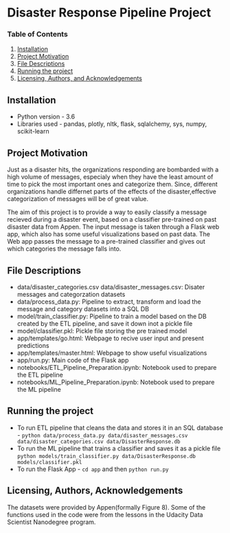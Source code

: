 # Disaster Response Pipeline Project

### Table of Contents

1. [Installation](#installation)
2. [Project Motivation](#motivation)
3. [File Descriptions](#files)
4. [Running the project](#Running_the_project)
5. [Licensing, Authors, and Acknowledgements](#licensing)

## Installation <a name="installation"></a>

+ Python version - 3.6
+ Libraries used - pandas, plotly, nltk, flask, sqlalchemy, sys, numpy, scikit-learn

## Project Motivation<a name="motivation"></a>

Just as a disaster hits, the organizations responding are bombarded with a high volume of messages, especialy when they have the least amount of time to pick the most important ones and categorize them. Since, different organizations handle differnet parts of the effects of the disaster,effective categorization of messages will be of great value.

The aim of this project is to provide a way to easily classify a message recieved during a disaster event, based on a classifier pre-trained on past disaster data from Appen. The input message is taken through a Flask web app, which also has some useful visualizations based on past data. The Web app passes the message to a pre-trained classifier and gives out which categories the message falls into.


## File Descriptions <a name="files"></a>

+ data/disaster_categories.csv data/disaster_messages.csv: Disater messages and categorzation datasets
+ data/process_data.py: Pipeline to extract, transform and load the message and category datasets into a SQL DB
+ model/train_classifier.py: Pipeline to train a model based on the DB created by the ETL pipeline, and save it down inot a pickle file
+ model/classifier.pkl: Pickle file storing the pre trained model
+ app/templates/go.html: Webpage to recive user input and present predictions
+ app/templates/master.html: Webpage to show useful visualizations
+ app/run.py: Main code of the Flask app
+ notebooks/ETL_Pipeline_Preparation.ipynb: Notebook used to prepare the ETL pipeline
+ notebooks/ML_Pipeline_Preparation.ipynb: Notebook used to prepare the ML pipeline

## Running the project <a name="Running_the_project"></a>

 + To run ETL pipeline that cleans the data and stores it in an SQL database -
        `python data/process_data.py data/disaster_messages.csv data/disaster_categories.csv data/DisasterResponse.db`
 + To run the ML pipeline that trains a classifier and saves it as a pickle file
        `python models/train_classifier.py data/DisasterResponse.db models/classifier.pkl`
 + To run the Flask App -
        `cd app` and then `python run.py`


## Licensing, Authors, Acknowledgements<a name="licensing"></a>

The datasets were provided by Appen(formally Figure 8). Some of the functions used in the code were from the lessons in the Udacity Data Scientist Nanodegree program.
